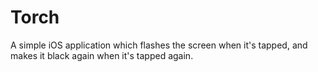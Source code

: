 # Torch
A simple iOS application which flashes the screen when it's tapped, and makes it black again when it's tapped again.
